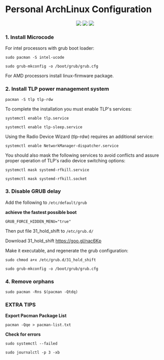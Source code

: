 # Personal ArchLinux Configuration
<p align="center">
        <img src="https://img.shields.io/badge/Version-0.1-blue.svg">
        <img src="https://img.shields.io/badge/License-GPLv3-yellow.svg">
        <img src="https://img.shields.io/badge/Status-Alpha-red.svg">
</p>

### 1. Install Microcode
For intel processors with grub boot loader:

`sudo pacman -S intel-ucode`

`sudo grub-mkconfig -o /boot/grub/grub.cfg`

For AMD processors install linux-firmware package.

### 2. Install TLP power management system

`pacman -S tlp tlp-rdw`

To complete the installation you must enable TLP's services:

`systemctl enable tlp.service`

`systemctl enable tlp-sleep.service`

Using the Radio Device Wizard (tlp-rdw) requires an additional service:

`systemctl enable NetworkManager-dispatcher.service`

You should also mask the following services to avoid conflicts and assure proper operation of TLP's radio device switching options:

`systemctl mask systemd-rfkill.service`

`systemctl mask systemd-rfkill.socket`

### 3. Disable GRUB delay

Add the following to `/etc/default/grub`

**achieve the fastest possible boot**

`GRUB_FORCE_HIDDEN_MENU="true"`

Then put file 31_hold_shift to `/etc/grub.d/`

Download 31_hold_shift https://goo.gl/nac6Kp

Make it executable, and regenerate the grub configuration:

`sudo chmod a+x /etc/grub.d/31_hold_shift`

`sudo grub-mkconfig -o /boot/grub/grub.cfg`

### 4. Remove orphans

`sudo pacman -Rns $(pacman -Qtdq)`

### EXTRA TIPS

**Export Pacman Package List**

` pacman -Qqe > pacman-list.txt `

**Check for errors**

`sudo systemctl --failed`

`sudo journalctl -p 3 -xb`



